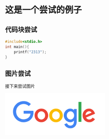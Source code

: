 # 这是一个尝试的例子

## 代码块尝试

```c
#include<stdio.h>
int main(){
    printf("2313");
}
```

## 图片尝试

接下来尝试图片

<img src="./assets/image-20240822134519297.png" alt="image-20240822134519297" style="zoom:80%;" />
